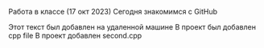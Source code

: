 Работа в классе (17 окт 2023)
Сегодня знакомимся с GitHub

Этот текст был добавлен на удаленной машине
 В проект был добавлен cpp file
В проект добавлен second.cpp
